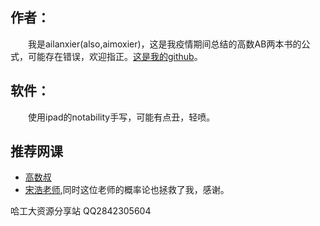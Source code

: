 ﻿## 作者：
&emsp;&emsp;我是ailanxier(also,aimoxier)，这是我疫情期间总结的高数AB两本书的公式，可能存在错误，欢迎指正。[这是我的github](https://github.com/ailanxier?tab=repositories)。
## 软件：
&emsp;&emsp;使用ipad的notability手写，可能有点丑，轻喷。
## 推荐网课
+ [高数叔](https://www.bilibili.com/video/BV1mz4y127ue?from=search&seid=16921562538765988622)
+ [宋浩老师](https://www.bilibili.com/video/BV1Eb411u7Fw),同时这位老师的概率论也拯救了我，感谢。

哈工大资源分享站 QQ2842305604
